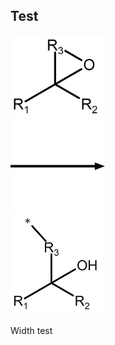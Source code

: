 ## Test

<div class="row">
  <div class="column">
    <img src="/mechanism_images/1,2.png" alt="Snow" style="width:30%">
  </div>
  <div class="column">
    <img src="/mechanism_images/Arrow.png" alt="Forest" style="width:30%">
  </div>
  <div class="column">
    <img src="/mechanism_images/1.png" alt="Mountains" style="width:30%">
  </div>
</div>

Width test
